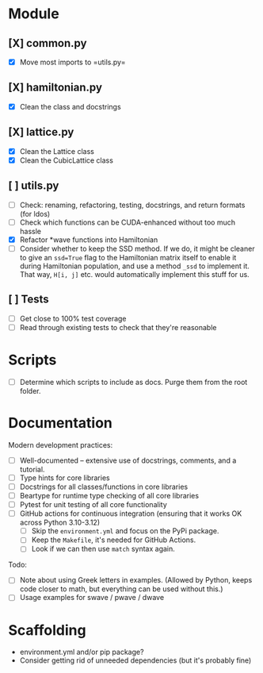 # Module
## [X] common.py
- [X] Move most imports to =utils.py=
## [X] hamiltonian.py
- [X] Clean the class and docstrings
## [X] lattice.py
- [X] Clean the Lattice class
- [X] Clean the CubicLattice class
## [ ] utils.py
- [ ] Check: renaming, refactoring, testing, docstrings, and return formats (for ldos)
- [ ] Check which functions can be CUDA-enhanced without too much hassle
- [X] Refactor *wave functions into Hamiltonian
- [ ] Consider whether to keep the SSD method. If we do, it might be cleaner to give an `ssd=True` flag to the Hamiltonian matrix itself to enable it during Hamiltonian population, and use a method `_ssd` to implement it. That way, `H[i, j]` etc. would automatically implement this stuff for us.
## [ ] Tests
- [ ] Get close to 100% test coverage
- [ ] Read through existing tests to check that they're reasonable
# Scripts
- [ ] Determine which scripts to include as docs. Purge them from the root folder.
# Documentation
Modern development practices:
- [ ] Well-documented – extensive use of docstrings, comments, and a tutorial.
- [ ] Type hints for core libraries
- [ ] Docstrings for all classes/functions in core libraries
- [ ] Beartype for runtime type checking of all core libraries
- [ ] Pytest for unit testing of all core functionality
- [ ] GitHub actions for continuous integration (ensuring that it works OK across Python 3.10-3.12)
    - [ ] Skip the `environment.yml` and focus on the PyPi package.
    - [ ] Keep the `Makefile`, it's needed for GitHub Actions.
    - [ ] Look if we can then use `match` syntax again.

Todo:
- [ ] Note about using Greek letters in examples. (Allowed by Python, keeps code closer to math, but everything can be used without this.)
- [ ] Usage examples for swave / pwave / dwave
# Scaffolding
- environment.yml and/or pip package?
- Consider getting rid of unneeded dependencies (but it's probably fine)
